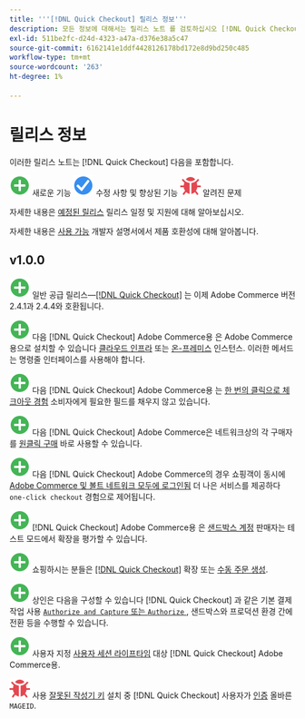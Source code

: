 ```yaml
---
title: '''[!DNL Quick Checkout] 릴리스 정보'''
description: 모든 정보에 대해서는 릴리스 노트 를 검토하십시오 [!DNL Quick Checkout] 릴리스.
exl-id: 511be2fc-d24d-4323-a47a-d376e38a5c47
source-git-commit: 6162141e1ddf4428126178bd172e8d9bd250c485
workflow-type: tm+mt
source-wordcount: '263'
ht-degree: 1%

---
```


# 릴리스 정보

이러한 릴리스 노트는 [!DNL Quick Checkout] 다음을 포함합니다.

![새로 만들기](../assets/new.svg) 새로운 기능
![해결된 문제](../assets/fix.svg) 수정 사항 및 향상된 기능
![알려진 문제](../assets/bug.svg) 알려진 문제

자세한 내용은 [예정된 릴리스](https://devdocs.magento.com/release/) 릴리스 일정 및 지원에 대해 알아보십시오.

자세한 내용은 [사용 가능](https://devdocs.magento.com/release/availability.html) 개발자 설명서에서 제품 호환성에 대해 알아봅니다.

## v1.0.0

![새로 만들기](../assets/new.svg)<!-- Issue BOLT-341 --> 일반 공급 릴리스—[[!DNL Quick Checkout]](https://marketplace.magento.com/magento-quick-checkout.html) 는 이제 Adobe Commerce 버전 2.4.1과 2.4.4와 호환됩니다.

![새로 만들기](../assets/new.svg)<!-- Issue BOLT-340 --> 다음 [!DNL Quick Checkout] Adobe Commerce용 은 Adobe Commerce용으로 설치할 수 있습니다 [클라우드 인프라](install.md#adobe-commerce-on-cloud-infrastructure) 또는 [온-프레미스](install.md#on-premises) 인스턴스. 이러한 메서드는 명령줄 인터페이스를 사용해야 합니다.

![새로 만들기](../assets/new.svg)<!-- Issue BOLT-1 --> 다음 [!DNL Quick Checkout] Adobe Commerce용 는 [한 번의 클릭으로 체크아웃 경험](overview.md) 소비자에게 필요한 필드를 채우지 않고 있습니다.

![새로 만들기](../assets/new.svg)<!-- Issue BOLT-1 --> 다음 [!DNL Quick Checkout] Adobe Commerce은 네트워크상의 각 구매자를 [원클릭 구매](checkout-flow.md) 바로 사용할 수 있습니다.

![새로 만들기](../assets/new.svg)<!-- Issue BOLT-1 --> 다음 [!DNL Quick Checkout] Adobe Commerce의 경우 쇼핑객이 동시에 [Adobe Commerce 및 볼트 네트워크 모두에 로그인됨](checkout-flow.md/#quick-checkout-use-cases) 더 나은 서비스를 제공하다 `one-click checkout` 경험으로 제어됩니다.

![새로 만들기](../assets/new.svg)<!-- Issue BOLT-218 --> [!DNL Quick Checkout] Adobe Commerce용 은 [샌드박스 계정](testing.md#testing-in-sandbox) 판매자는 테스트 모드에서 확장을 평가할 수 있습니다.

![새로 만들기](../assets/new.svg)<!-- Issue BOLT-780 --> 쇼핑하시는 분들은 [[!DNL Quick Checkout]](checkout-page.md) 확장 또는 [수동 주문 생성](create-order-admin.md).

![새로 만들기](../assets/new.svg)<!-- Issue BOLT-666 --> 상인은 다음을 구성할 수 있습니다 [!DNL Quick Checkout] 과 같은 기본 결제 작업 사용 [`Authorize and Capture` 또는 `Authorize` ](onboarding.md#complete-admin-configuration), 샌드박스와 프로덕션 환경 간에 전환 등을 수행할 수 있습니다.

![새로 만들기](../assets/new.svg)<!-- Issue BOLT-288 --> 사용자 지정 [사용자 세션 라이프타임](user-session-lifetime.md) 대상 [!DNL Quick Checkout] Adobe Commerce용.

![알려진 문제](../assets/bug.svg)<!-- Issue BOLT-342 --> 사용 [잘못된 작성기 키](https://support.magento.com/hc/en-us/articles/6909450342541) 설치 중 [!DNL Quick Checkout] 사용자가 [인증](https://devdocs.magento.com/guides/v2.4/install-gde/prereq/connect-auth.html) 올바른 `MAGEID`.
